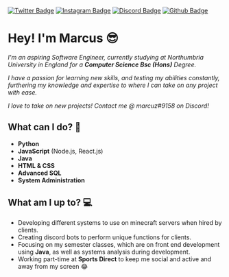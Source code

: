 [![Twitter Badge](https://img.shields.io/badge/-Twitter-e4405f?style=for-the-badge&logo=Twitter)](https://www.twitter.com/_Lotho_) 
[![Instagram Badge](https://img.shields.io/badge/-Instagram-e4405f?style=for-the-badge&logo=Instagram&color=blueviolet)](https://www.instagram.com/markxhewson) 
[![Discord Badge](https://img.shields.io/badge/-Discord-e4405f?style=for-the-badge&logo=Discord&color=important)](marcuz#9158) 
[![Github Badge](https://img.shields.io/badge/-Github-e4405f?style=for-the-badge&logo=Github&color=successs)](https://github.com/markxhewson) 

# Hey! I'm Marcus 😎

*I'm an aspiring Software Engineer, currently studying at Northumbria University in England for a **Computer Science Bsc (Hons)** Degree.*

*I have a passion for learning new skills, and testing my abilities constantly, furthering my knowledge and expertise to where I can take on any project with ease.*

*I love to take on new projects! Contact me @ marcuz#9158 on Discord!*

## What can I do? 👾

- **Python**
- **JavaScript** (Node.js, React.js)
- **Java**
- **HTML & CSS**
- **Advanced SQL**
- **System Administration**

## What am I up to? 💻

- Developing different systems to use on minecraft servers when hired by clients.
- Creating discord bots to perform unique functions for clients.
- Focusing on my semester classes, which are on front end development using **Java**, as well as systems analysis during development.
- Working part-time at **Sports Direct** to keep me social and active and away from my screen 😂
